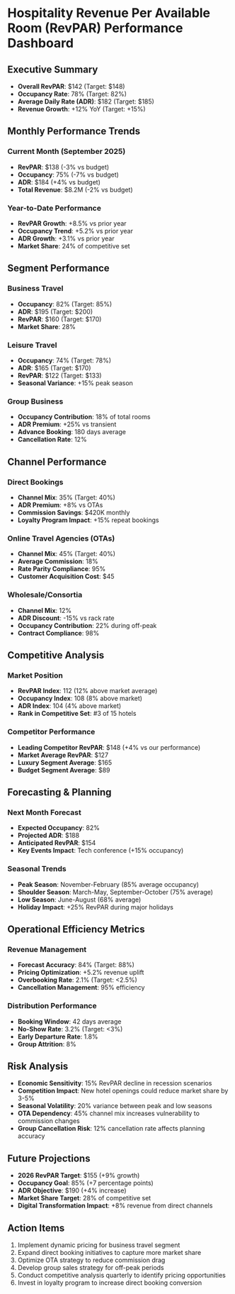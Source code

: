 # Hospitality Revenue Per Available Room (RevPAR) Performance Dashboard

## Executive Summary
- **Overall RevPAR**: $142 (Target: $148)
- **Occupancy Rate**: 78% (Target: 82%)
- **Average Daily Rate (ADR)**: $182 (Target: $185)
- **Revenue Growth**: +12% YoY (Target: +15%)

## Monthly Performance Trends

### Current Month (September 2025)
- **RevPAR**: $138 (-3% vs budget)
- **Occupancy**: 75% (-7% vs budget)
- **ADR**: $184 (+4% vs budget)
- **Total Revenue**: $8.2M (-2% vs budget)

### Year-to-Date Performance
- **RevPAR Growth**: +8.5% vs prior year
- **Occupancy Trend**: +5.2% vs prior year
- **ADR Growth**: +3.1% vs prior year
- **Market Share**: 24% of competitive set

## Segment Performance

### Business Travel
- **Occupancy**: 82% (Target: 85%)
- **ADR**: $195 (Target: $200)
- **RevPAR**: $160 (Target: $170)
- **Market Share**: 28%

### Leisure Travel
- **Occupancy**: 74% (Target: 78%)
- **ADR**: $165 (Target: $170)
- **RevPAR**: $122 (Target: $133)
- **Seasonal Variance**: +15% peak season

### Group Business
- **Occupancy Contribution**: 18% of total rooms
- **ADR Premium**: +25% vs transient
- **Advance Booking**: 180 days average
- **Cancellation Rate**: 12%

## Channel Performance

### Direct Bookings
- **Channel Mix**: 35% (Target: 40%)
- **ADR Premium**: +8% vs OTAs
- **Commission Savings**: $420K monthly
- **Loyalty Program Impact**: +15% repeat bookings

### Online Travel Agencies (OTAs)
- **Channel Mix**: 45% (Target: 40%)
- **Average Commission**: 18%
- **Rate Parity Compliance**: 95%
- **Customer Acquisition Cost**: $45

### Wholesale/Consortia
- **Channel Mix**: 12%
- **ADR Discount**: -15% vs rack rate
- **Occupancy Contribution**: 22% during off-peak
- **Contract Compliance**: 98%

## Competitive Analysis

### Market Position
- **RevPAR Index**: 112 (12% above market average)
- **Occupancy Index**: 108 (8% above market)
- **ADR Index**: 104 (4% above market)
- **Rank in Competitive Set**: #3 of 15 hotels

### Competitor Performance
- **Leading Competitor RevPAR**: $148 (+4% vs our performance)
- **Market Average RevPAR**: $127
- **Luxury Segment Average**: $165
- **Budget Segment Average**: $89

## Forecasting & Planning

### Next Month Forecast
- **Expected Occupancy**: 82%
- **Projected ADR**: $188
- **Anticipated RevPAR**: $154
- **Key Events Impact**: Tech conference (+15% occupancy)

### Seasonal Trends
- **Peak Season**: November-February (85% average occupancy)
- **Shoulder Season**: March-May, September-October (75% average)
- **Low Season**: June-August (68% average)
- **Holiday Impact**: +25% RevPAR during major holidays

## Operational Efficiency Metrics

### Revenue Management
- **Forecast Accuracy**: 84% (Target: 88%)
- **Pricing Optimization**: +5.2% revenue uplift
- **Overbooking Rate**: 2.1% (Target: <2.5%)
- **Cancellation Management**: 95% efficiency

### Distribution Performance
- **Booking Window**: 42 days average
- **No-Show Rate**: 3.2% (Target: <3%)
- **Early Departure Rate**: 1.8%
- **Group Attrition**: 8%

## Risk Analysis
- **Economic Sensitivity**: 15% RevPAR decline in recession scenarios
- **Competition Impact**: New hotel openings could reduce market share by 3-5%
- **Seasonal Volatility**: 20% variance between peak and low seasons
- **OTA Dependency**: 45% channel mix increases vulnerability to commission changes
- **Group Cancellation Risk**: 12% cancellation rate affects planning accuracy

## Future Projections
- **2026 RevPAR Target**: $155 (+9% growth)
- **Occupancy Goal**: 85% (+7 percentage points)
- **ADR Objective**: $190 (+4% increase)
- **Market Share Target**: 28% of competitive set
- **Digital Transformation Impact**: +8% revenue from direct channels

## Action Items
1. Implement dynamic pricing for business travel segment
2. Expand direct booking initiatives to capture more market share
3. Optimize OTA strategy to reduce commission drag
4. Develop group sales strategy for off-peak periods
5. Conduct competitive analysis quarterly to identify pricing opportunities
6. Invest in loyalty program to increase direct booking conversion